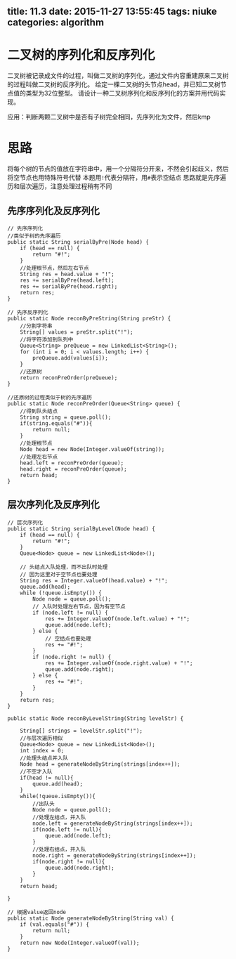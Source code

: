 title: 11.3
date: 2015-11-27 13:55:45
tags: niuke
categories: algorithm
---

# 二叉树的序列化和反序列化

二叉树被记录成文件的过程，叫做二叉树的序列化，通过文件内容重建原来二叉树的过程叫做二叉树的反序列化。
给定一棵二叉树的头节点head，并已知二叉树节点值的类型为32位整型。
请设计一种二叉树序列化和反序列化的方案并用代码实现。

应用：判断两颗二叉树中是否有子树完全相同，先序列化为文件，然后kmp

# 思路

将每个树的节点的值放在字符串中，用一个分隔符分开来，不然会引起歧义，然后将空节点也用特殊符号代替
本题用`!`代表分隔符，用`#`表示空结点
思路就是先序遍历和层次遍历，注意处理过程稍有不同
<!--more-->
## 先序序列化及反序列化
```
// 先序序列化
//类似于树的先序遍历
public static String serialByPre(Node head) {
	if (head == null) {
		return "#!";
	}
	//处理根节点，然后左右节点
	String res = head.value + "!";
	res += serialByPre(head.left);
	res += serialByPre(head.right);
	return res;
}

// 先序反序列化
public static Node reconByPreString(String preStr) {
	//分割字符串
	String[] values = preStr.split("!");
	//将字符添加到队列中
	Queue<String> preQueue = new LinkedList<String>();
	for (int i = 0; i < values.length; i++) {
		preQueue.add(values[i]);
	}
	//还原树
	return reconPreOrder(preQueue);
}

//还原树的过程类似于树的先序遍历
public static Node reconPreOrder(Queue<String> queue) {
	//得到队头结点
	String string = queue.poll();
	if(string.equals("#")){
		return null;
	}
	//处理根节点
	Node head = new Node(Integer.valueOf(string));
	//处理左右节点
	head.left = reconPreOrder(queue);
	head.right = reconPreOrder(queue);
	return head;
}
```

## 层次序列化及反序列化

```
// 层次序列化
public static String serialByLevel(Node head) {
	if (head == null) {
		return "#!";
	}
	Queue<Node> queue = new LinkedList<Node>();

	// 头结点入队处理，而不出队时处理
	// 因为这里对于空节点也要处理
	String res = Integer.valueOf(head.value) + "!";
	queue.add(head);
	while (!queue.isEmpty()) {
		Node node = queue.poll();
		// 入队时处理左右节点，因为有空节点
		if (node.left != null) {
			res += Integer.valueOf(node.left.value) + "!";
			queue.add(node.left);
		} else {
			// 空结点也要处理
			res += "#!";
		}
		if (node.right != null) {
			res += Integer.valueOf(node.right.value) + "!";
			queue.add(node.right);
		} else {
			res += "#!";
		}
	}
	return res;
}

public static Node reconByLevelString(String levelStr) {
	
	String[] strings = levelStr.split("!");
	//与层次遍历相似
	Queue<Node> queue = new LinkedList<Node>();
	int index = 0;
	//处理头结点并入队
	Node head = generateNodeByString(strings[index++]);
	//不空才入队
	if(head != null){
		queue.add(head);
	}
	while(!queue.isEmpty()){
		//出队头
		Node node = queue.poll();
		//处理左结点，并入队
		node.left = generateNodeByString(strings[index++]);
		if(node.left != null){
			queue.add(node.left);
		}
		//处理右结点，并入队
		node.right = generateNodeByString(strings[index++]);
		if(node.right != null){
			queue.add(node.right);
		}
	}
	return head;

}

// 根据value返回node
public static Node generateNodeByString(String val) {
	if (val.equals("#")) {
		return null;
	}
	return new Node(Integer.valueOf(val));
}
```


